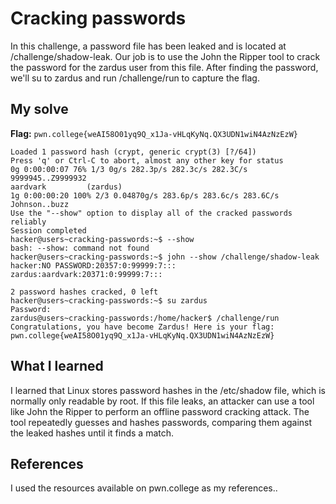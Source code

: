 # Cracking passwords
In this challenge, a password file has been leaked and is located at /challenge/shadow-leak. Our job is to use the John the Ripper tool to crack the password for the zardus user from this file. 
After finding the password, we'll su to zardus and run /challenge/run to capture the flag.

## My solve
**Flag:** `pwn.college{weAI58O01yq9Q_x1Ja-vHLqKyNq.QX3UDN1wiN4AzNzEzW}`

```	hacker@users~cracking-passwords:~$ john /challenge/shadow-leak
Loaded 1 password hash (crypt, generic crypt(3) [?/64])
Press 'q' or Ctrl-C to abort, almost any other key for status
0g 0:00:00:07 76% 1/3 0g/s 282.3p/s 282.3c/s 282.3C/s 9999945..Z9999932
aardvark         (zardus)
1g 0:00:00:20 100% 2/3 0.04870g/s 283.6p/s 283.6c/s 283.6C/s Johnson..buzz
Use the "--show" option to display all of the cracked passwords reliably
Session completed
hacker@users~cracking-passwords:~$ --show
bash: --show: command not found
hacker@users~cracking-passwords:~$ john --show /challenge/shadow-leak
hacker:NO PASSWORD:20357:0:99999:7:::
zardus:aardvark:20371:0:99999:7:::

2 password hashes cracked, 0 left
hacker@users~cracking-passwords:~$ su zardus
Password: 
zardus@users~cracking-passwords:/home/hacker$ /challenge/run
Congratulations, you have become Zardus! Here is your flag:
pwn.college{weAI58O01yq9Q_x1Ja-vHLqKyNq.QX3UDN1wiN4AzNzEzW}

```
## What I learned
 I learned that Linux stores password hashes in the /etc/shadow file, which is normally only readable by root. 
 If this file leaks, an attacker can use a tool like John the Ripper to perform an offline password cracking attack. 
 The tool repeatedly guesses and hashes passwords, comparing them against the leaked hashes until it finds a match.
 
## References 
I used the resources available on pwn.college as my references..
